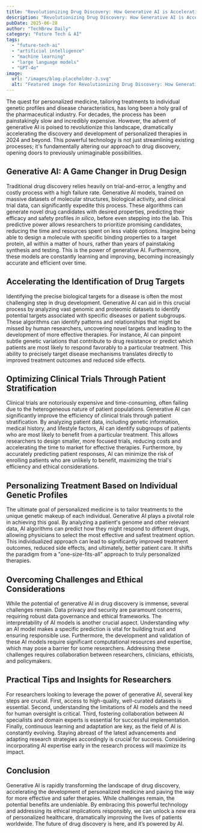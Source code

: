 ```yaml
---
title: "Revolutionizing Drug Discovery: How Generative AI is Accelerating Personalized Medicine Development in 2024"
description: "Revolutionizing Drug Discovery: How Generative AI is Accelerating Personalized Medicine Development in 2024"
pubDate: 2025-06-28
author: "TechBrew Daily"
category: "Future Tech & AI"
tags:
  - "future-tech-ai"
  - "artificial intelligence"
  - "machine learning"
  - "large language models"
  - "GPT-4o"
image:
  url: "/images/blog-placeholder-3.svg"
  alt: "Featured image for Revolutionizing Drug Discovery: How Generative AI is Accelerating Personalized Medicine Development in 2024"
---
```


The quest for personalized medicine, tailoring treatments to individual genetic profiles and disease characteristics, has long been a holy grail of the pharmaceutical industry.  For decades, the process has been painstakingly slow and incredibly expensive.  However, the advent of generative AI is poised to revolutionize this landscape, dramatically accelerating the discovery and development of personalized therapies in 2024 and beyond. This powerful technology is not just streamlining existing processes; it's fundamentally altering our approach to drug discovery, opening doors to previously unimaginable possibilities.

##  Generative AI: A Game Changer in Drug Design

Traditional drug discovery relies heavily on trial-and-error, a lengthy and costly process with a high failure rate. Generative AI models, trained on massive datasets of molecular structures, biological activity, and clinical trial data, can significantly expedite this process.  These algorithms can generate novel drug candidates with desired properties, predicting their efficacy and safety profiles *in silico*, before even stepping into the lab. This predictive power allows researchers to prioritize promising candidates, reducing the time and resources spent on less viable options. Imagine being able to design a molecule with specific binding properties to a target protein, all within a matter of hours, rather than years of painstaking synthesis and testing. This is the power of generative AI.  Furthermore, these models are constantly learning and improving, becoming increasingly accurate and efficient over time.

##  Accelerating the Identification of Drug Targets

Identifying the precise biological targets for a disease is often the most challenging step in drug development. Generative AI can aid in this crucial process by analyzing vast genomic and proteomic datasets to identify potential targets associated with specific diseases or patient subgroups.  These algorithms can identify patterns and relationships that might be missed by human researchers, uncovering novel targets and leading to the development of more effective therapies. For instance, AI can pinpoint subtle genetic variations that contribute to drug resistance or predict which patients are most likely to respond favorably to a particular treatment.  This ability to precisely target disease mechanisms translates directly to improved treatment outcomes and reduced side effects.


##  Optimizing Clinical Trials Through Patient Stratification

Clinical trials are notoriously expensive and time-consuming, often failing due to the heterogeneous nature of patient populations.  Generative AI can significantly improve the efficiency of clinical trials through patient stratification. By analyzing patient data, including genetic information, medical history, and lifestyle factors, AI can identify subgroups of patients who are most likely to benefit from a particular treatment. This allows researchers to design smaller, more focused trials, reducing costs and accelerating the time to market for effective therapies.  Furthermore, by accurately predicting patient responses, AI can minimize the risk of enrolling patients who are unlikely to benefit, maximizing the trial's efficiency and ethical considerations.


##  Personalizing Treatment Based on Individual Genetic Profiles

The ultimate goal of personalized medicine is to tailor treatments to the unique genetic makeup of each individual.  Generative AI plays a pivotal role in achieving this goal.  By analyzing a patient's genome and other relevant data, AI algorithms can predict how they might respond to different drugs, allowing physicians to select the most effective and safest treatment option.  This individualized approach can lead to significantly improved treatment outcomes, reduced side effects, and ultimately, better patient care.  It shifts the paradigm from a "one-size-fits-all" approach to truly personalized therapies.


##  Overcoming Challenges and Ethical Considerations

While the potential of generative AI in drug discovery is immense, several challenges remain.  Data privacy and security are paramount concerns, requiring robust data governance and ethical frameworks.  The interpretability of AI models is another crucial aspect.  Understanding *why* an AI model makes a specific prediction is vital for building trust and ensuring responsible use.  Furthermore, the development and validation of these AI models require significant computational resources and expertise, which may pose a barrier for some researchers. Addressing these challenges requires collaboration between researchers, clinicians, ethicists, and policymakers.


##  Practical Tips and Insights for Researchers

For researchers looking to leverage the power of generative AI, several key steps are crucial.  First, access to high-quality, well-curated datasets is essential.  Second, understanding the limitations of AI models and the need for human oversight is critical.  Third, fostering collaboration between AI specialists and domain experts is essential for successful implementation.  Finally, continuous learning and adaptation are key, as the field of AI is constantly evolving. Staying abreast of the latest advancements and adapting research strategies accordingly is crucial for success.  Considering incorporating AI expertise early in the research process will maximize its impact.


## Conclusion

Generative AI is rapidly transforming the landscape of drug discovery, accelerating the development of personalized medicine and paving the way for more effective and safer therapies. While challenges remain, the potential benefits are undeniable.  By embracing this powerful technology and addressing its ethical implications responsibly, we can unlock a new era of personalized healthcare, dramatically improving the lives of patients worldwide. The future of drug discovery is here, and it’s powered by AI.